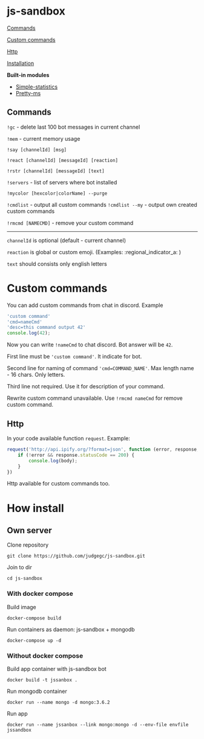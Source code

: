 # **js-sandbox**

[Commands](#comands)

[Custom commands](#custom-commands)

[Http](#http)

[Installation](#how-install)

**Built-in modules**

* [Simple-statistics](https://github.com/simple-statistics/simple-statistics)
* [Pretty-ms](https://github.com/sindresorhus/pretty-ms)

## Commands

`!gc` - delete last 100 bot messages in current channel

`!mem` - current memory usage

`!say [channelId] [msg]`

`!react [channelId] [messageId] [reaction]`

`!rstr [channelId] [messageId] [text]`

`!servers` - list of servers where bot installed

`!mycolor [hexcolor|colorName] --purge`

`!cmdlist` - output all custom commands
`!cmdlist --my` - output own created custom commands

`!rmcmd [NAMECMD]` - remove your custom command

___

`channelId` is optional (default - current channel)

`reaction` is global or custom emoji. (Examples: :regional_indicator_a: )

`text` should consists only english letters


# Custom commands

You can add custom commands from chat in discord. Example

```javascript
'custom command'
'cmd=nameCmd'
'desc=this command output 42'
console.log(42);
```

Now you can write `!nameCmd` to chat discord. Bot answer will be `42`.

First line must be `'custom command'`. It indicate for bot.

Second line for naming of command `'cmd=COMMAND_NAME'`. Max length name - 16 chars. Only letters.

Third line not required. Use it for description of your command.

Rewrite custom command unavailable. Use `!rmcmd nameCmd` for remove custom command.

## Http

In your code available function `request`. Example:

```js
request('http://api.ipify.org/?format=json', function (error, response, body) {
    if (!error && response.statusCode == 200) {
        console.log(body);
    }
})
```
Http available for custom commands too.


# How install

## **Own server**

Clone repository

`git clone https://github.com/judgegc/js-sandbox.git`

Join to dir

`cd js-sandbox`

### **With docker compose**
Build image

`docker-compose build`

Run containers as daemon: js-sandbox + mongodb

`docker-compose up -d`


### **Without docker compose**

Build app container with js-sandbox bot

```docker build -t jssanbox .```

Run mongodb container

`docker run --name mongo -d mongo:3.6.2`

Run app

`docker run --name jssanbox --link mongo:mongo -d --env-file envfile jssandbox`